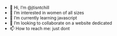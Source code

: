 - 👋 Hi, I’m @jtisntchill
- 👀 I’m interested in women of all sizes
- 🌱 I’m currently learning javascript
- 💞️ I’m looking to collaborate on a website dedicated
- 📫 How to reach me: just dont

<!---
jtisntchill/jtisntchill is a ✨ special ✨ repository because its `README.md` (this file) appears on your GitHub profile.
You can click the Preview link to take a look at your changes.
--->
